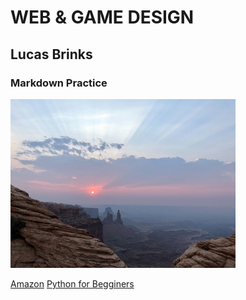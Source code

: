 # WEB & GAME DESIGN
## Lucas Brinks
### Markdown Practice
![mexico](new_mexico_sm.jpg)

[Amazon](https://www.amazon.com/)
[Python for Begginers](https://www.youtube.com/watch?v=H2EJuAcrZYU)
